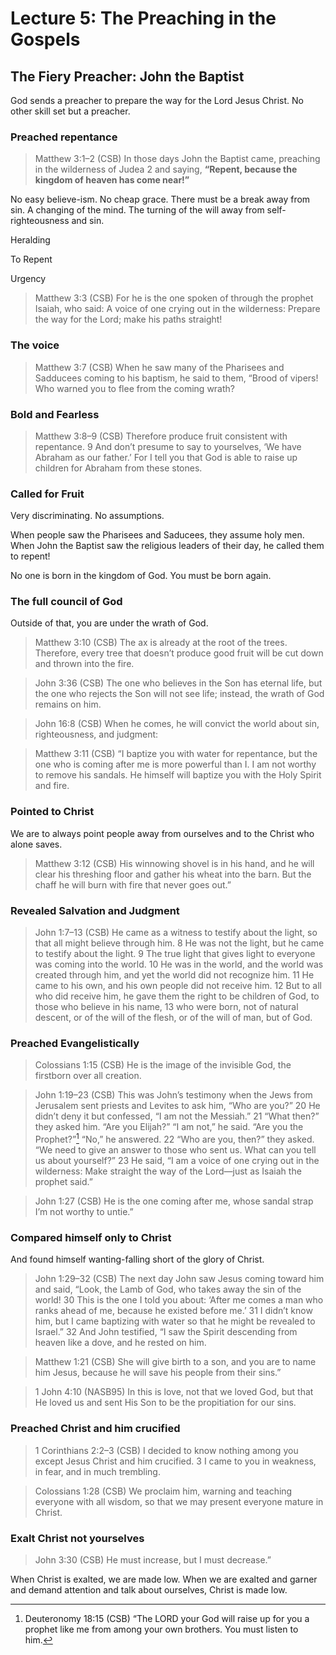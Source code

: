 # Lecture 5: The Preaching in the Gospels

## The Fiery Preacher: John the Baptist

God sends a preacher to prepare the way for the Lord Jesus Christ. No other skill set but a preacher.

### Preached repentance

>Matthew 3:1–2 (CSB) In those days John the Baptist came, preaching in the wilderness of Judea 2 and saying, **“Repent, because the kingdom of heaven has come near!”**

No easy believe-ism. No cheap grace. There must be a break away from sin. A changing of the mind. The turning of the will away from self-righteousness and sin.

Heralding

To Repent

Urgency

>Matthew 3:3 (CSB) For he is the one spoken of through the prophet Isaiah, who said: A voice of one crying out in the wilderness: Prepare the way for the Lord; make his paths straight!

### The voice

>Matthew 3:7 (CSB) When he saw many of the Pharisees and Sadducees coming to his baptism, he said to them, “Brood of vipers! Who warned you to flee from the coming wrath?

### Bold and Fearless

>Matthew 3:8–9 (CSB) Therefore produce fruit consistent with repentance. 9 And don’t presume to say to yourselves, ‘We have Abraham as our father.’ For I tell you that God is able to raise up children for Abraham from these stones.

### Called for Fruit

Very discriminating. No assumptions.

When people saw the Pharisees and Saducees, they assume holy men. When John the Baptist saw the religious leaders of their day, he called them to repent!

No one is born in the kingdom of God. You must be born again.

### The full council of God

Outside of that, you are under the wrath of God.

>Matthew 3:10 (CSB) The ax is already at the root of the trees. Therefore, every tree that doesn’t produce good fruit will be cut down and thrown into the fire.

>John 3:36 (CSB) The one who believes in the Son has eternal life, but the one who rejects the Son will not see life; instead, the wrath of God remains on him.

>John 16:8 (CSB) When he comes, he will convict the world about sin, righteousness, and judgment:

>Matthew 3:11 (CSB) “I baptize you with water for repentance, but the one who is coming after me is more powerful than I. I am not worthy to remove his sandals. He himself will baptize you with the Holy Spirit and fire.

### Pointed to Christ

We are to always point people away from ourselves and to the Christ who alone saves.

>Matthew 3:12 (CSB) His winnowing shovel is in his hand, and he will clear his threshing floor and gather his wheat into the barn. But the chaff he will burn with fire that never goes out.”

### Revealed Salvation and Judgment

>John 1:7–13 (CSB) He came as a witness to testify about the light, so that all might believe through him. 8 He was not the light, but he came to testify about the light. 9 The true light that gives light to everyone was coming into the world. 10 He was in the world, and the world was created through him, and yet the world did not recognize him. 11 He came to his own, and his own people did not receive him. 12 But to all who did receive him, he gave them the right to be children of God, to those who believe in his name, 13 who were born, not of natural descent, or of the will of the flesh, or of the will of man, but of God.


### Preached Evangelistically 

>Colossians 1:15 (CSB) He is the image of the invisible God, the firstborn over all creation.

>John 1:19–23 (CSB) This was John’s testimony when the Jews from Jerusalem sent priests and Levites to ask him, “Who are you?” 20 He didn’t deny it but confessed, “I am not the Messiah.” 21 “What then?” they asked him. “Are you Elijah?” “I am not,” he said. “Are you the Prophet?”[^Deut 18:15]  “No,” he answered. 22 “Who are you, then?” they asked. “We need to give an answer to those who sent us. What can you tell us about yourself?” 23 He said, “I am a voice of one crying out in the wilderness: Make straight the way of the Lord—just as Isaiah the prophet said.”

[^Deut 18:15]: Deuteronomy 18:15 (CSB) “The LORD your God will raise up for you a prophet like me from among your own brothers. You must listen to him.

>John 1:27 (CSB) He is the one coming after me, whose sandal strap I’m not worthy to untie.”

### Compared himself only to Christ

And found himself wanting-falling short of the glory of Christ.

>John 1:29–32 (CSB) The next day John saw Jesus coming toward him and said, “Look, the Lamb of God, who takes away the sin of the world! 30 This is the one I told you about: ‘After me comes a man who ranks ahead of me, because he existed before me.’ 31 I didn’t know him, but I came baptizing with water so that he might be revealed to Israel.” 32 And John testified, “I saw the Spirit descending from heaven like a dove, and he rested on him.

>Matthew 1:21 (CSB) She will give birth to a son, and you are to name him Jesus, because he will save his people from their sins.”

>1 John 4:10 (NASB95) In this is love, not that we loved God, but that He loved us and sent His Son to be the propitiation for our sins.

### Preached Christ and him crucified

>1 Corinthians 2:2–3 (CSB) I decided to know nothing among you except Jesus Christ and him crucified. 3 I came to you in weakness, in fear, and in much trembling.

>Colossians 1:28 (CSB) We proclaim him, warning and teaching everyone with all wisdom, so that we may present everyone mature in Christ.

### Exalt Christ not yourselves

>John 3:30 (CSB) He must increase, but I must decrease.”

When Christ is exalted, we are made low. When we are exalted and garner and demand attention and talk about ourselves, Christ is made low.